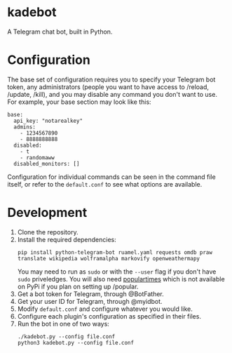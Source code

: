 # kadebot

A Telegram chat bot, built in Python.

# Configuration

The base set of configuration requires you to specify your Telegram bot token, any administrators (people you want to have access to /reload, /update, /kill), and you may disable any command you don't want to use. For example, your base section may look like this:
```
base:
  api_key: "notarealkey"
  admins:
    - 1234567890
    - 8888888888
  disabled:
    - t
    - randomaww
  disabled_monitors: []
```
Configuration for individual commands can be seen in the command file itself, or refer to the `default.conf` to see what options are available.

# Development

1. Clone the repository.
2. Install the required dependencies:
   ```
   pip install python-telegram-bot ruamel.yaml requests omdb praw translate wikipedia wolframalpha markovify openweathermapy
   ```
   You may need to run as `sudo` or with the `--user` flag if you don't have `sudo` priveledges. You will also need [populartimes](https://github.com/m-wrzr/populartimes) which is not available on PyPi if you plan on setting up /popular.
3. Get a bot token for Telegram, through @BotFather.
4. Get your user ID for Telegram, through @myidbot.
5. Modify `default.conf` and configure whatever you would like.
6. Configure each plugin's configuration as specified in their files.
7. Run the bot in one of two ways:
   ```
   ./kadebot.py --config file.conf
   python3 kadebot.py --config file.conf
   ```
